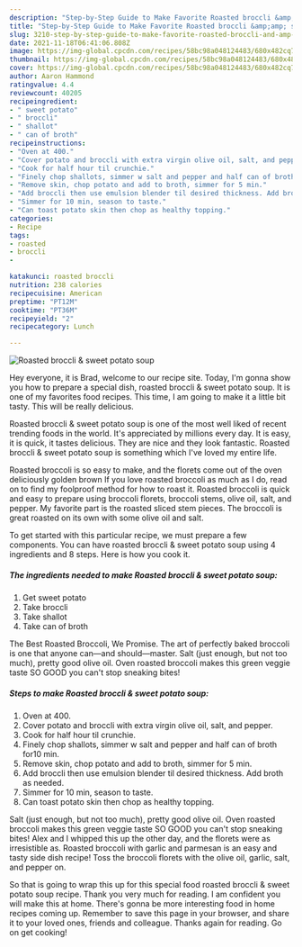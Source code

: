 ```yaml
---
description: "Step-by-Step Guide to Make Favorite Roasted broccli &amp;amp; sweet potato soup"
title: "Step-by-Step Guide to Make Favorite Roasted broccli &amp;amp; sweet potato soup"
slug: 3210-step-by-step-guide-to-make-favorite-roasted-broccli-and-amp-sweet-potato-soup
date: 2021-11-18T06:41:06.808Z
image: https://img-global.cpcdn.com/recipes/58bc98a048124483/680x482cq70/roasted-broccli-sweet-potato-soup-recipe-main-photo.jpg
thumbnail: https://img-global.cpcdn.com/recipes/58bc98a048124483/680x482cq70/roasted-broccli-sweet-potato-soup-recipe-main-photo.jpg
cover: https://img-global.cpcdn.com/recipes/58bc98a048124483/680x482cq70/roasted-broccli-sweet-potato-soup-recipe-main-photo.jpg
author: Aaron Hammond
ratingvalue: 4.4
reviewcount: 40205
recipeingredient:
- " sweet potato"
- " broccli"
- " shallot"
- " can of broth"
recipeinstructions:
- "Oven at 400."
- "Cover potato and broccli with extra virgin olive oil, salt, and pepper."
- "Cook for half hour til crunchie."
- "Finely chop shallots, simmer w salt and pepper and half can of broth for10 min."
- "Remove skin, chop potato and add to broth, simmer for 5 min."
- "Add broccli then use emulsion blender til desired thickness. Add broth as needed."
- "Simmer for 10 min, season to taste."
- "Can toast potato skin then chop as healthy topping."
categories:
- Recipe
tags:
- roasted
- broccli
- 

katakunci: roasted broccli  
nutrition: 238 calories
recipecuisine: American
preptime: "PT12M"
cooktime: "PT36M"
recipeyield: "2"
recipecategory: Lunch

---
```



![Roasted broccli &amp; sweet potato soup](https://img-global.cpcdn.com/recipes/58bc98a048124483/680x482cq70/roasted-broccli-sweet-potato-soup-recipe-main-photo.jpg)

Hey everyone, it is Brad, welcome to our recipe site. Today, I'm gonna show you how to prepare a special dish, roasted broccli &amp; sweet potato soup. It is one of my favorites food recipes. This time, I am going to make it a little bit tasty. This will be really delicious.

Roasted broccli &amp; sweet potato soup is one of the most well liked of recent trending foods in the world. It's appreciated by millions every day. It is easy, it is quick, it tastes delicious. They are nice and they look fantastic. Roasted broccli &amp; sweet potato soup is something which I've loved my entire life.

Roasted broccoli is so easy to make, and the florets come out of the oven deliciously golden brown If you love roasted broccoli as much as I do, read on to find my foolproof method for how to roast it. Roasted broccoli is quick and easy to prepare using broccoli florets, broccoli stems, olive oil, salt, and pepper. My favorite part is the roasted sliced stem pieces. The broccoli is great roasted on its own with some olive oil and salt.


To get started with this particular recipe, we must prepare a few components. You can have roasted broccli &amp; sweet potato soup using 4 ingredients and 8 steps. Here is how you cook it.

<!--inarticleads1-->

##### The ingredients needed to make Roasted broccli &amp; sweet potato soup:

1. Get  sweet potato
1. Take  broccli
1. Take  shallot
1. Take  can of broth


The Best Roasted Broccoli, We Promise. The art of perfectly baked broccoli is one that anyone can—and should—master. Salt (just enough, but not too much), pretty good olive oil. Oven roasted broccoli makes this green veggie taste SO GOOD you can&#39;t stop sneaking bites! 

<!--inarticleads2-->

##### Steps to make Roasted broccli &amp; sweet potato soup:

1. Oven at 400.
1. Cover potato and broccli with extra virgin olive oil, salt, and pepper.
1. Cook for half hour til crunchie.
1. Finely chop shallots, simmer w salt and pepper and half can of broth for10 min.
1. Remove skin, chop potato and add to broth, simmer for 5 min.
1. Add broccli then use emulsion blender til desired thickness. Add broth as needed.
1. Simmer for 10 min, season to taste.
1. Can toast potato skin then chop as healthy topping.


Salt (just enough, but not too much), pretty good olive oil. Oven roasted broccoli makes this green veggie taste SO GOOD you can&#39;t stop sneaking bites! Alex and I whipped this up the other day, and the florets were as irresistible as. Roasted broccoli with garlic and parmesan is an easy and tasty side dish recipe! Toss the broccoli florets with the olive oil, garlic, salt, and pepper on. 

So that is going to wrap this up for this special food roasted broccli &amp; sweet potato soup recipe. Thank you very much for reading. I am confident you will make this at home. There's gonna be more interesting food in home recipes coming up. Remember to save this page in your browser, and share it to your loved ones, friends and colleague. Thanks again for reading. Go on get cooking!
